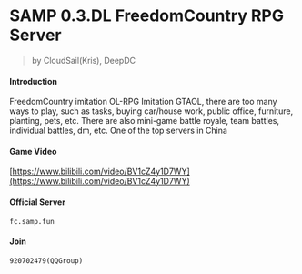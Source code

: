 # SAMP 0.3.DL FreedomCountry RPG Server

> by CloudSail(Kris), DeepDC

#### Introduction
FreedomCountry imitation OL-RPG
Imitation GTAOL, there are too many ways to play, such as tasks, buying car/house work, public office, furniture, planting, pets, etc.
There are also mini-game battle royale, team battles, individual battles, dm, etc. One of the top servers in China

#### Game Video
[https://www.bilibili.com/video/BV1cZ4y1D7WY](https://www.bilibili.com/video/BV1cZ4y1D7WY)

#### Official Server
`fc.samp.fun`

#### Join
`920702479(QQGroup)`


